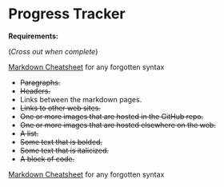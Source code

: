 # Progress Tracker

**Requirements:**

(*Cross out when complete*)

[Markdown Cheatsheet](https://www.markdownguide.org/cheat-sheet/) for any forgotten syntax

* ~~Paragraphs.~~
* ~~Headers.~~ 
* Links between the markdown pages.
* ~~Links to other web sites.~~
* ~~One or more images that are hosted in the GitHub repo.~~
* ~~One or more images that are hosted elsewhere on the web.~~
* ~~A list.~~
* ~~Some text that is bolded.~~
* ~~Some text that is italicized.~~
* ~~A block of code.~~

[Markdown Cheatsheet](https://www.markdownguide.org/cheat-sheet/) for any forgotten syntax
